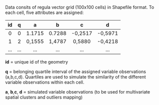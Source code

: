
Data consits of regula vector grid (100x100 cells) in Shapefile format. To each cell, five attributes are assigned:

|  id |  q  |    a   |    b   |    c    |    d    |
|:---:|:---:|:------:|:------:|:-------:|:-------:|
|  0  |  0  | 1.1715 | 0.7288 | -0,2517 | -0,5971 |
|  1  |  2  | 0,1555 | 1,4787 |  0,5880 | -0,4218 |
| ... | ... |   ...  |   ...  |   ...   |   ...   |

**id** = unique id of the geometry

**q** = belonging quartile interval of the assigned variable observations (a,b,c,d). Quartiles are used to simulate the similarity of the different variable observations within each cell.

**a**, **b**,**c**, **d** = simulated variable observations (to be used for multivariate spatial clusters and outliers mapping)

